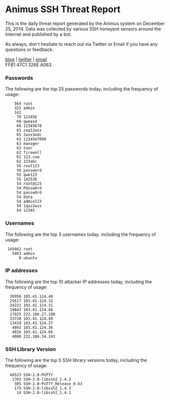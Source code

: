 # Animus SSH Threat Report

This is the daily threat report generated by the Animus system on December 25, 2014. Data was collected by various SSH honeypot sensors around the Internet and published by a bot.  

As always, don't hesitate to reach out via Twitter or Email if you have any questions or feedback.  

[blog](http://morris.guru) | [twitter](https://twitter.com/andrew___morris) | [email](mailto:andrew@morris.guru)  
FFB1 47C1 326E A063  
### Passwords
The following are the top 25 passwords today, including the frequency of usage:
```
    564 root
    325 admin
    142 
     76 123456
     66 qweasd
     66 12345678
     65 zaq12wsx
     65 2wsx3edc
     65 1234567890
     63 manager
     62 toor
     62 firewall
     62 123.com
     62 123abc
     56 root123
     56 password
     55 qwe123
     55 142536
     54 root@123
     54 P@ssw0rd
     54 passw0rd
     54 data
     54 admin123
     54 1qaz2wsx
     54 12345
```

### Usernames
The following are the top 3 usernames today, including the frequency of usage:
```
 169462 root
   5403 admin
      8 ubuntu
```

### IP addresses
The following are the top 10 attacker IP addresses today, including the frequency of usage:
```
  26958 103.41.124.40
  25617 103.41.124.32
  24221 103.41.124.31
  19843 103.41.124.48
  17025 222.186.27.199
  13728 103.41.124.49
  13419 103.41.124.37
   4891 103.41.124.36
   4816 103.41.124.66
   4080 222.186.34.243
```

### SSH Library Version
The following are the top 5 SSH library versions today, including the frequency of usage:
```
  48523 SSH-2.0-PUTTY
   1703 SSH-2.0-libssh2_1.4.2
    505 SSH-2.0-PuTTY_Release_0.63
    175 SSH-2.0-libssh2_1.4.3
     14 SSH-2.0-libssh2_1.4.1
```
